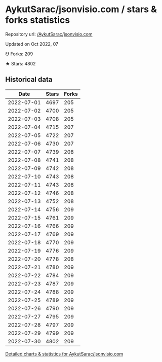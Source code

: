 # AykutSarac/jsonvisio.com / stars & forks statistics

Repository url: [/AykutSarac/jsonvisio.com](https://github.com/AykutSarac/jsonvisio.com)

Updated on Oct 2022, 07

☋ Forks: 209

★ Stars: 4802

## Historical data
| Date | Stars | Forks |
|------|-------|-------|
| 2022-07-01 | 4697 | 205 | 
| 2022-07-02 | 4700 | 205 | 
| 2022-07-03 | 4708 | 205 | 
| 2022-07-04 | 4715 | 207 | 
| 2022-07-05 | 4722 | 207 | 
| 2022-07-06 | 4730 | 207 | 
| 2022-07-07 | 4739 | 208 | 
| 2022-07-08 | 4741 | 208 | 
| 2022-07-09 | 4742 | 208 | 
| 2022-07-10 | 4743 | 208 | 
| 2022-07-11 | 4743 | 208 | 
| 2022-07-12 | 4746 | 208 | 
| 2022-07-13 | 4752 | 208 | 
| 2022-07-14 | 4756 | 209 | 
| 2022-07-15 | 4761 | 209 | 
| 2022-07-16 | 4766 | 209 | 
| 2022-07-17 | 4769 | 209 | 
| 2022-07-18 | 4770 | 209 | 
| 2022-07-19 | 4776 | 209 | 
| 2022-07-20 | 4778 | 208 | 
| 2022-07-21 | 4780 | 209 | 
| 2022-07-22 | 4784 | 209 | 
| 2022-07-23 | 4787 | 209 | 
| 2022-07-24 | 4788 | 209 | 
| 2022-07-25 | 4789 | 209 | 
| 2022-07-26 | 4790 | 209 | 
| 2022-07-27 | 4795 | 209 | 
| 2022-07-28 | 4797 | 209 | 
| 2022-07-29 | 4799 | 209 | 
| 2022-07-30 | 4802 | 209 | 


[Detailed charts & statistics for AykutSarac/jsonvisio.com](https://reviewgithub.com/rep/AykutSarac/jsonvisio.com)
